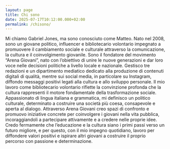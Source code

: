 ```yaml
---
layout: page
title: Chi sono
date: 2025-07-17T10:12:00.000+02:00
permalink: /chisono/
---
```

Mi chiamo Gabriel Jones, ma sono conosciuto come Matteo. Nato nel 2008, sono un giovane politico, influencer e bibliotecario volontario impegnato a promuovere il cambiamento sociale e culturale attraverso la comunicazione, la cultura e il coinvolgimento giovanile. Sono il fondatore del movimento “Arena Giovani”, nato con l’obiettivo di unire le nuove generazioni e dar loro voce nelle decisioni politiche a livello locale e nazionale. Gestisco tre redazioni e un dipartimento mediatico dedicato alla produzione di contenuti digitali di qualità, mentre sui social media, in particolare su Instagram, diffondo messaggi positivi legati alla cultura e allo sviluppo personale. Il mio lavoro come bibliotecario volontario riflette la convinzione profonda che la cultura rappresenti il motore fondamentale della trasformazione sociale. Appassionato di lingua italiana e grammatica, mi definisco un politico culturale, determinato a costruire una società più coesa, consapevole e aperta al dialogo. Attraverso Arena Giovani creo spazi di confronto e promuovo iniziative concrete per coinvolgere i giovani nella vita pubblica, incoraggiandoli a partecipare attivamente e a credere nelle proprie idee. Credo fermamente che l’educazione e la cultura siano i primi passi verso un futuro migliore, e per questo, con il mio impegno quotidiano, lavoro per diffondere valori positivi e ispirare altri giovani a costruire il proprio percorso con passione e determinazione.
